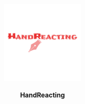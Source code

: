 <p align="center">
<img alt="Text-to-handwriting title image" src="./src/media/mainlogo.png" width="250px" /> <br>
  
  
</p>
<h2 align="center">HandReacting</h2>
